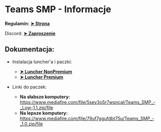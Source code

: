 # Teams SMP - Informacje

**Regulamin:** **<a href="Regulamin.md">➤ Strona</a>**

Discord: **<a href="https://discord.gg/uk2CZJyaN6">➤ Zaproszenie</a>**



## Dokumentacja:

- Instalacja luncher'a i paczki: 
  - **<a href="/Instalacje/mc-nonpremium.md">➤ Luncher NonPremium</a>**
  - **<a href="/Instalacje/mc-premium.md">➤ Luncher Premium</a>**

- Linki do paczek:
  - **Na słabsze komputery:** https://www.mediafire.com/file/5sey3o5r7wsncal/Teams_SMP_-_Low-1.1.zip/file
  - **Na lepsze komputery:** https://www.mediafire.com/file/79uf7ggufdbt75u/Teams_SMP_-_1.0.zip/file
